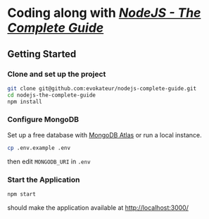 # Coding along with [*NodeJS - The Complete Guide*](https://www.udemy.com/course/nodejs-the-complete-guide/)

## Getting Started

### Clone and set up the project

```sh
git clone git@github.com:evokateur/nodejs-complete-guide.git
cd nodejs-the-complete-guide
npm install
```

### Configure MongoDB

Set up a free database with
[MongoDB Atlas](https://www.mongodb.com/atlas/database) or run a local instance.

```sh
cp .env.example .env
```

then edit `MONGODB_URI` in `.env`

### Start the Application

```sh
npm start
```

should make the application available at <http://localhost:3000/>
